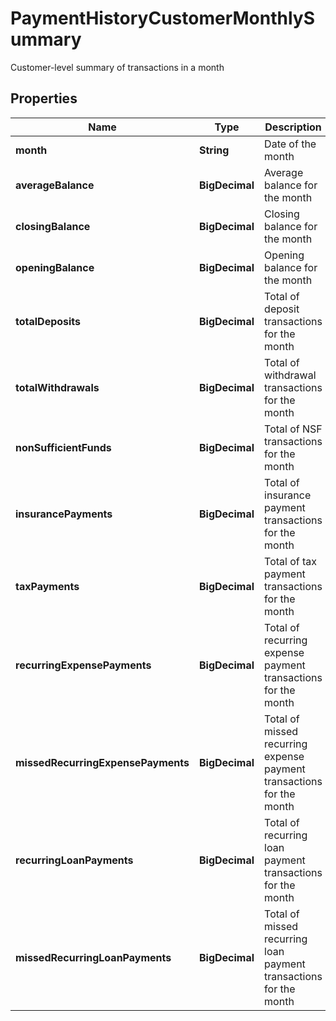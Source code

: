 

# PaymentHistoryCustomerMonthlySummary

Customer-level summary of transactions in a month

## Properties

| Name | Type | Description | Notes |
|------------ | ------------- | ------------- | -------------|
|**month** | **String** | Date of the month |  |
|**averageBalance** | **BigDecimal** | Average balance for the month |  |
|**closingBalance** | **BigDecimal** | Closing balance for the month |  |
|**openingBalance** | **BigDecimal** | Opening balance for the month |  |
|**totalDeposits** | **BigDecimal** | Total of deposit transactions for the month |  |
|**totalWithdrawals** | **BigDecimal** | Total of withdrawal transactions for the month |  |
|**nonSufficientFunds** | **BigDecimal** | Total of NSF transactions for the month |  |
|**insurancePayments** | **BigDecimal** | Total of insurance payment transactions for the month |  |
|**taxPayments** | **BigDecimal** | Total of tax payment transactions for the month |  |
|**recurringExpensePayments** | **BigDecimal** | Total of recurring expense payment transactions for the month |  |
|**missedRecurringExpensePayments** | **BigDecimal** | Total of missed recurring expense payment transactions for the month |  |
|**recurringLoanPayments** | **BigDecimal** | Total of recurring loan payment transactions for the month |  |
|**missedRecurringLoanPayments** | **BigDecimal** | Total of missed recurring loan payment transactions for the month |  |



